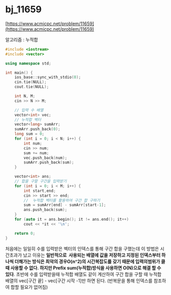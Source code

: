 # bj_11659

[https://www.acmicpc.net/problem/11659](https://www.acmicpc.net/problem/11659)

알고리즘 : 누적합

```cpp
#include <iostream>
#include <vector>

using namespace std;

int main() {
    ios_base::sync_with_stdio(0);
    cin.tie(NULL);
    cout.tie(NULL);

    int N, M;
    cin >> N >> M;

    // 입력 수 배열
    vector<int> vec;
    // 누적합 벡터
    vector<long> sumArr;
    sumArr.push_back(0);
    long sum = 0;
    for (int i = 0; i < N; i++) {
        int num;
        cin >> num;
        sum += num;
        vec.push_back(num);
        sumArr.push_back(sum);
    }

    vector<int> ans;
    // 합을 구할 구간을 입력받기
    for (int i = 0; i < M; i++) {
        int start,end;
        cin >> start >> end;
        //  누적합 벡터를 활용하여 구간 합 구하기
        sum = sumArr[end] - sumArr[start-1];
        ans.push_back(sum);
    }
    for (auto it = ans.begin(); it != ans.end(); it++)
        cout << *it << '\n';

	return 0;
}
```

처음에는 일일히 수를 입력받은 벡터의 인덱스를 통해 구간 합을 구했는데 이 방법은 시간초과가 났고 이유는 **일반적으로  사용되는 배열에 값을 저장하고 지정된 인덱스부터 하나씩 더해가는 방식은 최악의 경우O(n^2)의 시간복잡도를 갖기 때문에 입력의범위가 클 때 사용할 수 없다. 하지만 Prefix sum(누적합)방식을 사용하면 O(N)으로 해결 할 수 있다**. 
초반에 수를 입력받을때 누적합 배열도 같이 계산하여 구간 합을 구할 때 누적합 배열의 vec[구간 끝] - vec[구간 시작 -1]만 하면 된다. (반복문을 통해 인덱스를 참조하여 합할 필요가 없어짐)
